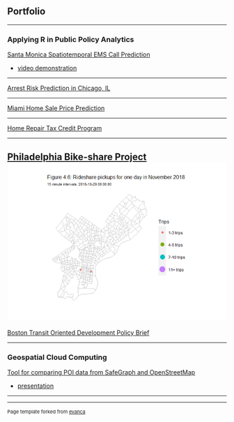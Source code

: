 ## Portfolio

---

### Applying R in Public Policy Analytics

[Santa Monica Spatiotemporal EMS Call Prediction](/project_markdowns/Siren-EMS-Demand-Prediction.html)
- [video demonstration](https://youtu.be/RZF3mLuHx_w)

---
[Arrest Risk Prediction in Chicago, IL](/project_markdowns/Predictive-Policing.html)

---
[Miami Home Sale Price Prediction](/project_markdowns/Miami-Prediction-Oct-12.html)

---
[Home Repair Tax Credit Program](/project_markdowns/Home-repair-tax-credits.html)

---
[Philadelphia Bike-share Project](/project_markdowns/bikeshare_BingchuChen.html)
<img src="project_markdowns/bikeshare_BingchuChen_files/figure-html/animate-1.gif?raw=true"/>
---
[Boston Transit Oriented Development Policy Brief](/project_markdowns/boston_tod_policy.html)

---

### Geospatial Cloud Computing

[Tool for comparing POI data from SafeGraph and OpenStreetMap](https://github.com/BCCghspace/BingchuChen-EugeneChong-project)
- [presentation](/presentation/MUSA_509_Final_Project.pdf)

---



---
<p style="font-size:11px">Page template forked from <a href="https://github.com/evanca/quick-portfolio">evanca</a></p>
<!-- Remove above link if you don't want to attibute -->
